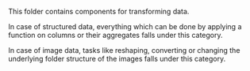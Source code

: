 This folder contains components for transforming data. 

In case of structured data, everything which can be done by applying a function on columns or their aggregates falls under this category.

In case of image data, tasks like reshaping, converting or changing the underlying folder structure of the images falls under this category.
